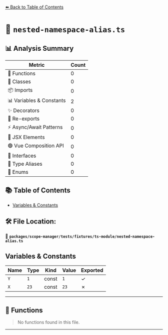 [⬅️ Back to Table of Contents](../../../../../index.md)

# 📄 `nested-namespace-alias.ts`

## 📊 Analysis Summary

| Metric | Count |
|--------|-------|
| 🔧 Functions | 0 |
| 🧱 Classes | 0 |
| 📦 Imports | 0 |
| 📊 Variables & Constants | 2 |
| ✨ Decorators | 0 |
| 🔄 Re-exports | 0 |
| ⚡ Async/Await Patterns | 0 |
| 💠 JSX Elements | 0 |
| 🟢 Vue Composition API | 0 |
| 📐 Interfaces | 0 |
| 📑 Type Aliases | 0 |
| 🎯 Enums | 0 |

## 📚 Table of Contents

- [Variables & Constants](#variables-constants)

## 🛠️ File Location:
📂 **`packages/scope-manager/tests/fixtures/ts-module/nested-namespace-alias.ts`**

## Variables & Constants

| Name | Type | Kind | Value | Exported |
|------|------|------|-------|----------|
| `Y` | `1` | const | `1` | ✓ |
| `X` | `23` | const | `23` | ✗ |


---

## 🔧 Functions

> No functions found in this file.


---